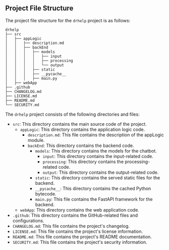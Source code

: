 ## Project File Structure

The project file structure for the `drhelp` project is as follows:

```
drhelp
├── src
│   ├── appLogic
│   │   ├── description.md
│   │   ├── backEnd
│   │   │   ├── models
│   │   │   │   ├── input
│   │   │   │   ├── processing
│   │   │   │   └── output
│   │   │   ├── static
│   │   │   ├── __pycache__
│   │   │   ├── main.py
│   ├── webApp
├── .github
├── CHANGELOG.md
├── LICENSE.md
├── README.md
└── SECURITY.md
```

The `drhelp` project consists of the following directories and files:

- `src`: This directory contains the main source code of the project.
    - `appLogic`: This directory contains the application logic code.
        - `description.md`: This file contains the description of the appLogic module.
        - `backEnd`: This directory contains the backend code.
            - `models`: This directory contains the models for the chatbot.
                - `input`: This directory contains the input-related code.
                - `processing`: This directory contains the processing-related code.
                - `output`: This directory contains the output-related code.
            - `static`: This directory contains the served static files for the backend.
            - `__pycache__`: This directory contains the cached Python bytecode.
            - `main.py`: This file contains the FastAPI framework for the backend.
    - `webApp`: This directory contains the web application code.
- `.github`: This directory contains the GitHub-related files and configurations.
- `CHANGELOG.md`: This file contains the project's changelog.
- `LICENSE.md`: This file contains the project's license information.
- `README.md`: This file contains the project's README documentation.
- `SECURITY.md`: This file contains the project's security information.

